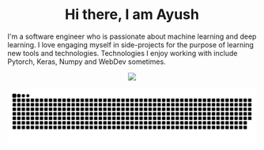 <!-- <h1 align="center">Hi there, I am Ayush<img src="wave.gif" width="30px"></h1> -->
<h1 align="center">Hi there, I am Ayush</h1>

<!-- <h3 align="center">A Computer Science Undergrad</h3> -->

<p align="center">
    
<!-- <img src="https://komarev.com/ghpvc/?username=siAyush" alt="siAyush" /> -->
<!-- 
<br/>
<a href="https://www.linkedin.com/in/siayush/"><img src="linkedin.svg", width="35" height="35"></a>
<a href="mailto:siayush.gupta@gmail.com"><img src="gmail.svg", width="40" height="40"></a>
<a href="https://twitter.com/siAyushh"><img src="twitter.svg", width="40" height="40"></a> -->

I'm a software engineer who is passionate about machine learning and deep learning. I love engaging myself in side-projects for the purpose of learning new tools and technologies. Technologies I enjoy working with include Pytorch, Keras, Numpy and WebDev sometimes.

<!-- <h2 align="center"><img src="bolt.gif" width="30px">What I've worked with</h2> -->
<!-- <h2 align="center">What I've worked with</h2> -->
<p align='center'>
<picture>
<img src="https://github-readme-stats.vercel.app/api?username=siAyush&show_icons=true&count_private=true" />
</picture>
<p align="center">
<!--     <img alt="Python" src="https://img.shields.io/badge/python%20-%2314354C.svg?&style=for-the-badge&logo=python&logoColor=white"/>
    <img alt="JavaScript" src="https://img.shields.io/badge/javascript%20-%23323330.svg?&style=for-the-badge&logo=javascript&logoColor=%23F7DF1E"/>
    <img alt="MySQL" src="https://img.shields.io/badge/mysql-%2300f.svg?&style=for-the-badge&logo=mysql&logoColor=white"/>
    <img alt="NumPy" src="https://img.shields.io/badge/numpy%20-%23013243.svg?&style=for-the-badge&logo=numpy&logoColor=white" />
    <img alt="Pandas" src="https://img.shields.io/badge/pandas%20-%23150458.svg?&style=for-the-badge&logo=pandas&logoColor=white" />
    <img alt="PyTorch" src="https://img.shields.io/badge/PyTorch%20-%23EE4C2C.svg?&style=for-the-badge&logo=PyTorch&logoColor=white" />
    <img alt="Jupyter" src="https://img.shields.io/badge/Jupyter%20-%23F37626.svg?&style=for-the-badge&logo=Jupyter&logoColor=white" />
    <img alt="Git" src="https://img.shields.io/badge/git%20-%23F05033.svg?&style=for-the-badge&logo=git&logoColor=white"/> -->
    <img src="https://raw.githubusercontent.com/siAyush/siAyush/output/github-contribution-grid-snake.svg" />
</p>
